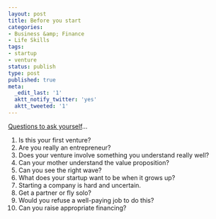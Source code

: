 ```yaml
---
layout: post
title: Before you start
categories:
- Business &amp; Finance
- Life Skills
tags:
- startup
- venture
status: publish
type: post
published: true
meta:
  _edit_last: '1'
  aktt_notify_twitter: 'yes'
  aktt_tweeted: '1'
---
```

<a href="http://www.readwriteweb.com/start/2009/05/10-things-be-clear-about-before-start-company.php">Questions to ask yourself</a>...
<ol>
	<li>Is this your first venture?</li>
	<li>Are you really an entrepreneur?</li>
	<li>Does your venture involve something you understand really well?</li>
	<li>Can your mother understand the value proposition?</li>
	<li>Can you see the right wave?</li>
	<li>What does your startup want to be when it grows up?</li>
	<li>Starting a company is hard and uncertain.</li>
	<li>Get a partner or fly solo?</li>
	<li>Would you refuse a well-paying job to do this?</li>
	<li>Can you raise appropriate financing?</li>
</ol>
